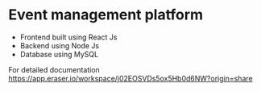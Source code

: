 # Event management platform

-   Frontend built using React Js
-   Backend using Node Js
-   Database using MySQL

For detailed documentation https://app.eraser.io/workspace/j02EOSVDs5ox5Hb0d6NW?origin=share
